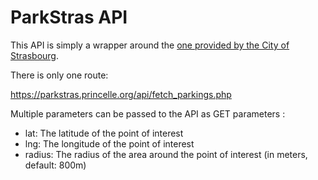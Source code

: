 # ParkStras API

This API is simply a wrapper around the [one provided by the City of Strasbourg](https://data.strasbourg.eu/pages/accueil/).

There is only one route:

https://parkstras.princelle.org/api/fetch_parkings.php

Multiple parameters can be passed to the API as GET parameters :

- lat: The latitude of the point of interest
- lng: The longitude of the point of interest
- radius: The radius of the area around the point of interest (in meters, default: 800m)
